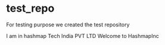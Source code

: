 # test_repo
For testing purpose we created the test repository 


I am in hashmap Tech India PVT LTD
Welcome to HashmapInc
